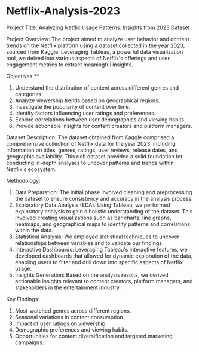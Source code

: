 # Netflix-Analysis-2023
Project Title: Analyzing Netflix Usage Patterns: Insights from 2023 Dataset

Project Overview:
The project aimed to analyze user behavior and content trends on the Netflix platform using a dataset collected in the year 2023, sourced from Kaggle. Leveraging Tableau, a powerful data visualization tool, we delved into various aspects of Netflix's offerings and user engagement metrics to extract meaningful insights.

Objectives:**
1. Understand the distribution of content across different genres and categories.
2. Analyze viewership trends based on geographical regions.
3. Investigate the popularity of content over time.
4. Identify factors influencing user ratings and preferences.
5. Explore correlations between user demographics and viewing habits.
6. Provide actionable insights for content creators and platform managers.

Dataset Description:
The dataset obtained from Kaggle comprised a comprehensive collection of Netflix data for the year 2023, including information on titles, genres, ratings, user reviews, release dates, and geographic availability. This rich dataset provided a solid foundation for conducting in-depth analyses to uncover patterns and trends within Netflix's ecosystem.

Methodology:
1. Data Preparation: The initial phase involved cleaning and preprocessing the dataset to ensure consistency and accuracy in the analysis process.
2. Exploratory Data Analysis (EDA): Using Tableau, we performed exploratory analysis to gain a holistic understanding of the dataset. This involved creating visualizations such as bar charts, line graphs, heatmaps, and geographical maps to identify patterns and correlations within the data.
3. Statistical Analysis: We employed statistical techniques to uncover relationships between variables and to validate our findings.
4. Interactive Dashboards: Leveraging Tableau's interactive features, we developed dashboards that allowed for dynamic exploration of the data, enabling users to filter and drill down into specific aspects of Netflix usage.
5. Insights Generation: Based on the analysis results, we derived actionable insights relevant to content creators, platform managers, and stakeholders in the entertainment industry.

Key Findings:
1. Most-watched genres across different regions.
2. Seasonal variations in content consumption.
3. Impact of user ratings on viewership.
4. Demographic preferences and viewing habits.
5. Opportunities for content diversification and targeted marketing campaigns.
